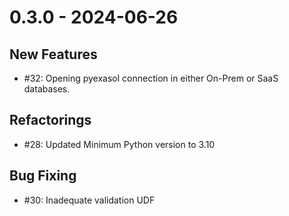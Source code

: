# 0.3.0 - 2024-06-26

## New Features

* #32: Opening pyexasol connection in either On-Prem or SaaS databases.


## Refactorings

* #28: Updated Minimum Python version to 3.10


## Bug Fixing

* #30: Inadequate validation UDF
